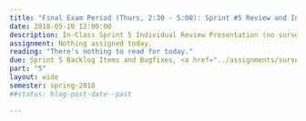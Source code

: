 ```yaml
---
title: "Final Exam Period (Thurs, 2:30 - 5:00): Sprint #5 Review and In-Class Retrospective Presentations"
date: 2018-05-10 12:00:00
description: In-Class Sprint 5 Individual Review Presentation (no survey), Sprint Review 5 with Client, Commit Bug Fixes, Review Product Backlog and decide and plan for release items.  Optional open working session on Tuesday from 3:45 - 5:00.
assignment: Nothing assigned today.
reading: "There's nothing to read for today."
due: Sprint 5 Backlog Items and Bugfixes, <a href="../assignments/survey5">Sprint 5 Retrospective In-Class Review Presentation</a>, <a href="../assignments/peer">Self and Peer Evaluation</a>
part: "5"
layout: wide
semester: spring-2018
##status: blog-post-date--past

---
```

